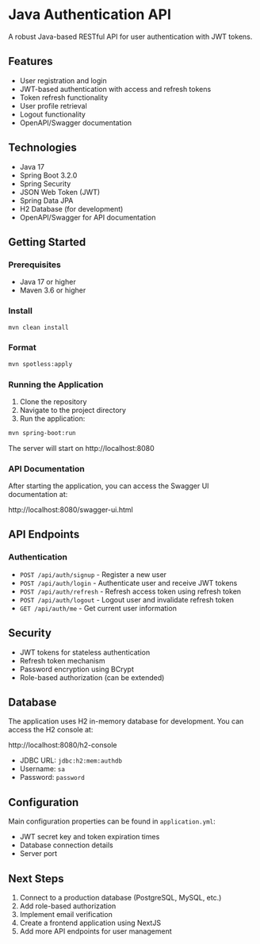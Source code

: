 # Java Authentication API

A robust Java-based RESTful API for user authentication with JWT tokens.

## Features

- User registration and login
- JWT-based authentication with access and refresh tokens
- Token refresh functionality
- User profile retrieval
- Logout functionality
- OpenAPI/Swagger documentation

## Technologies

- Java 17
- Spring Boot 3.2.0
- Spring Security
- JSON Web Token (JWT)
- Spring Data JPA
- H2 Database (for development)
- OpenAPI/Swagger for API documentation

## Getting Started

### Prerequisites

- Java 17 or higher
- Maven 3.6 or higher

### Install

```bash
mvn clean install
```

### Format

```bash
mvn spotless:apply
```

### Running the Application

1. Clone the repository
2. Navigate to the project directory
3. Run the application:

```bash
mvn spring-boot:run
```

The server will start on http://localhost:8080

### API Documentation

After starting the application, you can access the Swagger UI documentation at:

http://localhost:8080/swagger-ui.html

## API Endpoints

### Authentication

- `POST /api/auth/signup` - Register a new user
- `POST /api/auth/login` - Authenticate user and receive JWT tokens
- `POST /api/auth/refresh` - Refresh access token using refresh token
- `POST /api/auth/logout` - Logout user and invalidate refresh token
- `GET /api/auth/me` - Get current user information

## Security

- JWT tokens for stateless authentication
- Refresh token mechanism
- Password encryption using BCrypt
- Role-based authorization (can be extended)

## Database

The application uses H2 in-memory database for development. You can access the H2 console at:

http://localhost:8080/h2-console

- JDBC URL: `jdbc:h2:mem:authdb`
- Username: `sa`
- Password: `password`

## Configuration

Main configuration properties can be found in `application.yml`:

- JWT secret key and token expiration times
- Database connection details
- Server port

## Next Steps

1. Connect to a production database (PostgreSQL, MySQL, etc.)
2. Add role-based authorization
3. Implement email verification
4. Create a frontend application using NextJS
5. Add more API endpoints for user management